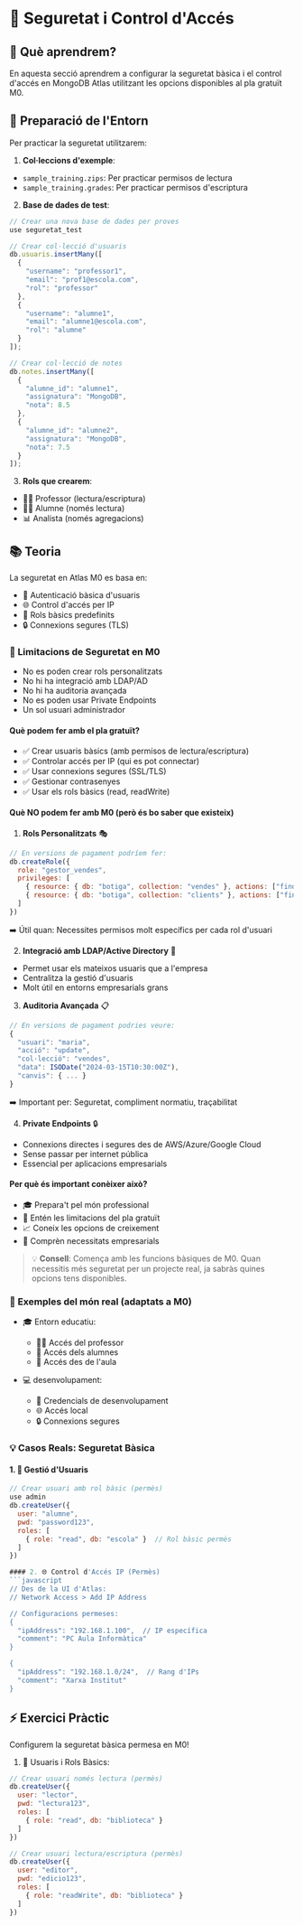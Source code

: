# 🔐 Seguretat i Control d'Accés

## 🎯 Què aprendrem?
En aquesta secció aprendrem a configurar la seguretat bàsica i el control d'accés en MongoDB Atlas utilitzant les opcions disponibles al pla gratuït M0.

## 🌱 Preparació de l'Entorn
Per practicar la seguretat utilitzarem:

1. **Col·leccions d'exemple**:
- `sample_training.zips`: Per practicar permisos de lectura
- `sample_training.grades`: Per practicar permisos d'escriptura

2. **Base de dades de test**:
```javascript
// Crear una nova base de dades per proves
use seguretat_test

// Crear col·lecció d'usuaris
db.usuaris.insertMany([
  {
    "username": "professor1",
    "email": "prof1@escola.com",
    "rol": "professor"
  },
  {
    "username": "alumne1",
    "email": "alumne1@escola.com",
    "rol": "alumne"
  }
]);

// Crear col·lecció de notes
db.notes.insertMany([
  {
    "alumne_id": "alumne1",
    "assignatura": "MongoDB",
    "nota": 8.5
  },
  {
    "alumne_id": "alumne2",
    "assignatura": "MongoDB",
    "nota": 7.5
  }
]);
```

3. **Rols que crearem**:
- 👨‍🏫 Professor (lectura/escriptura)
- 👨‍🎓 Alumne (només lectura)
- 📊 Analista (només agregacions)

## 📚 Teoria
La seguretat en Atlas M0 es basa en:
- 🔑 Autenticació bàsica d'usuaris
- 🌐 Control d'accés per IP
- 👥 Rols bàsics predefinits
- 🔒 Connexions segures (TLS)

### 🚫 Limitacions de Seguretat en M0
- No es poden crear rols personalitzats
- No hi ha integració amb LDAP/AD
- No hi ha auditoria avançada
- No es poden usar Private Endpoints
- Un sol usuari administrador

#### Què podem fer amb el pla gratuït?
- ✅ Crear usuaris bàsics (amb permisos de lectura/escriptura)
- ✅ Controlar accés per IP (qui es pot connectar)
- ✅ Usar connexions segures (SSL/TLS)
- ✅ Gestionar contrasenyes
- ✅ Usar els rols bàsics (read, readWrite)

#### Què NO podem fer amb M0 (però és bo saber que existeix)

1. **Rols Personalitzats** 🎭
```javascript
// En versions de pagament podríem fer:
db.createRole({
  role: "gestor_vendes",
  privileges: [
    { resource: { db: "botiga", collection: "vendes" }, actions: ["find", "update"] },
    { resource: { db: "botiga", collection: "clients" }, actions: ["find"] }
  ]
})
```
➡️ Útil quan: Necessites permisos molt específics per cada rol d'usuari

2. **Integració amb LDAP/Active Directory** 👥
- Permet usar els mateixos usuaris que a l'empresa
- Centralitza la gestió d'usuaris
- Molt útil en entorns empresarials grans

3. **Auditoria Avançada** 📋
```javascript
// En versions de pagament podries veure:
{
  "usuari": "maria",
  "acció": "update",
  "col·lecció": "vendes",
  "data": ISODate("2024-03-15T10:30:00Z"),
  "canvis": { ... }
}
```
➡️ Important per: Seguretat, compliment normatiu, traçabilitat

4. **Private Endpoints** 🔒
- Connexions directes i segures des de AWS/Azure/Google Cloud
- Sense passar per internet pública
- Essencial per aplicacions empresarials

#### Per què és important conèixer això?
- 🎓 Prepara't pel món professional
- 🔄 Entén les limitacions del pla gratuït
- 📈 Coneix les opcions de creixement
- 🏢 Comprèn necessitats empresarials

> 💡 **Consell**: Comença amb les funcions bàsiques de M0. Quan necessitis més seguretat per un projecte real, ja sabràs quines opcions tens disponibles.

### 🌟 Exemples del món real (adaptats a M0)
- 🎓 Entorn educatiu:
  * 👨‍🏫 Accés del professor
  * 👥 Accés dels alumnes
  * 📱 Accés des de l'aula

- 💻 desenvolupament:
  * 🔑 Credencials de desenvolupament
  * 🌐 Accés local
  * 🔒 Connexions segures

### 💡 Casos Reals: Seguretat Bàsica

#### 1. 👥 Gestió d'Usuaris
```javascript
// Crear usuari amb rol bàsic (permès)
use admin
db.createUser({
  user: "alumne",
  pwd: "password123",
  roles: [
    { role: "read", db: "escola" }  // Rol bàsic permès
  ]
})

#### 2. 🌐 Control d'Accés IP (Permès)
```javascript
// Des de la UI d'Atlas:
// Network Access > Add IP Address

// Configuracions permeses:
{
  "ipAddress": "192.168.1.100",  // IP específica
  "comment": "PC Aula Informàtica"
}

{
  "ipAddress": "192.168.1.0/24",  // Rang d'IPs
  "comment": "Xarxa Institut"
}
```

## ⚡ Exercici Pràctic
Configurem la seguretat bàsica permesa en M0!

1. 🔑 Usuaris i Rols Bàsics:
```javascript
// Crear usuari només lectura (permès)
db.createUser({
  user: "lector",
  pwd: "lectura123",
  roles: [
    { role: "read", db: "biblioteca" }
  ]
})

// Crear usuari lectura/escriptura (permès)
db.createUser({
  user: "editor",
  pwd: "edicio123",
  roles: [
    { role: "readWrite", db: "biblioteca" }
  ]
})
```